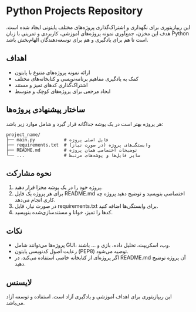 # Python Projects Repository

این ریپازیتوری برای نگهداری و اشتراک‌گذاری پروژه‌های مختلف پایتونی ایجاد شده است. هدف این مخزن، جمع‌آوری نمونه پروژه‌های آموزشی، کاربردی و تمرینی با زبان Python است تا هم برای یادگیری و هم برای توسعه‌دهندگان الهام‌بخش باشد.

## اهداف
- ارائه نمونه پروژه‌های متنوع با پایتون
- کمک به یادگیری مفاهیم برنامه‌نویسی و کتابخانه‌های مختلف
- اشتراک‌گذاری کدهای تمیز و مستند
- ایجاد مرجعی برای پروژه‌های کوچک و متوسط

## ساختار پیشنهادی پروژه‌ها
هر پروژه بهتر است در یک پوشه جداگانه قرار گیرد و شامل موارد زیر باشد:

```
project_name/
├── main.py           # فایل اصلی پروژه
├── requirements.txt  # وابستگی‌های پروژه (در صورت نیاز)
├── README.md         # توضیحات اختصاصی همان پروژه
└── ...               # سایر فایل‌ها و پوشه‌های مرتبط
```

## نحوه مشارکت
1. پروژه خود را در یک پوشه مجزا قرار دهید.
2. برای هر پروژه یک فایل README.md اختصاصی بنویسید و توضیح دهید پروژه چه کاری انجام می‌دهد.
3. در صورت نیاز، فایل requirements.txt برای وابستگی‌ها اضافه کنید.
4. کدها را تمیز، خوانا و مستندسازی‌شده بنویسید.

## نکات
- پروژه‌ها می‌توانند شامل GUI، وب، اسکریپت، تحلیل داده، بازی و ... باشند.
- رعایت اصول کدنویسی پایتون (PEP8) توصیه می‌شود.
- اگر پروژه‌ای از کتابخانه خاصی استفاده می‌کند، در README.md آن پروژه توضیح دهید.

## لایسنس
این ریپازیتوری برای اهداف آموزشی و یادگیری آزاد است. استفاده و توسعه آزاد می‌باشد. 
